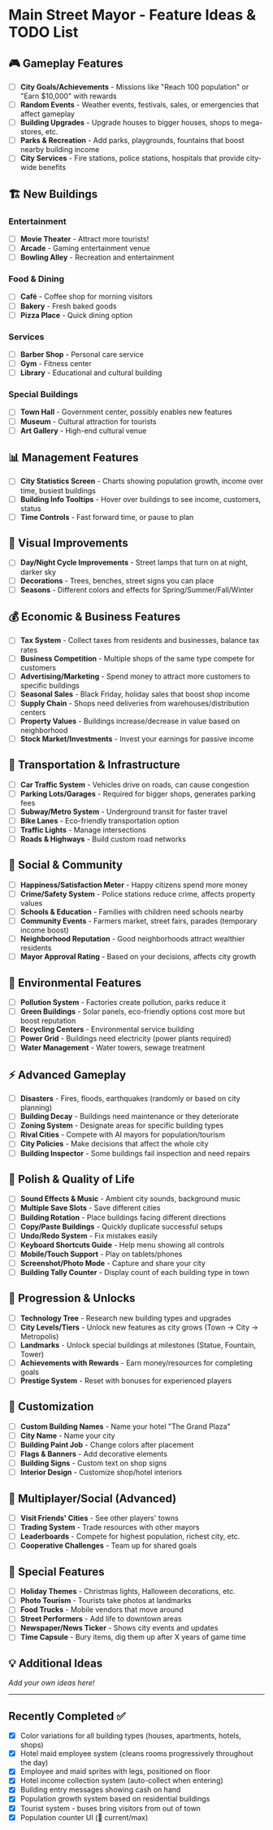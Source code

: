 # Main Street Mayor - Feature Ideas & TODO List

## 🎮 Gameplay Features

- [ ] **City Goals/Achievements** - Missions like "Reach 100 population" or "Earn $10,000" with rewards
- [ ] **Random Events** - Weather events, festivals, sales, or emergencies that affect gameplay
- [ ] **Building Upgrades** - Upgrade houses to bigger houses, shops to mega-stores, etc.
- [ ] **Parks & Recreation** - Add parks, playgrounds, fountains that boost nearby building income
- [ ] **City Services** - Fire stations, police stations, hospitals that provide city-wide benefits

## 🏗️ New Buildings

### Entertainment
- [ ] **Movie Theater** - Attract more tourists!
- [ ] **Arcade** - Gaming entertainment venue
- [ ] **Bowling Alley** - Recreation and entertainment

### Food & Dining
- [ ] **Café** - Coffee shop for morning visitors
- [ ] **Bakery** - Fresh baked goods
- [ ] **Pizza Place** - Quick dining option

### Services
- [ ] **Barber Shop** - Personal care service
- [ ] **Gym** - Fitness center
- [ ] **Library** - Educational and cultural building

### Special Buildings
- [ ] **Town Hall** - Government center, possibly enables new features
- [ ] **Museum** - Cultural attraction for tourists
- [ ] **Art Gallery** - High-end cultural venue

## 📊 Management Features

- [ ] **City Statistics Screen** - Charts showing population growth, income over time, busiest buildings
- [ ] **Building Info Tooltips** - Hover over buildings to see income, customers, status
- [ ] **Time Controls** - Fast forward time, or pause to plan

## 🎨 Visual Improvements

- [ ] **Day/Night Cycle Improvements** - Street lamps that turn on at night, darker sky
- [ ] **Decorations** - Trees, benches, street signs you can place
- [ ] **Seasons** - Different colors and effects for Spring/Summer/Fall/Winter

## 💰 Economic & Business Features

- [ ] **Tax System** - Collect taxes from residents and businesses, balance tax rates
- [ ] **Business Competition** - Multiple shops of the same type compete for customers
- [ ] **Advertising/Marketing** - Spend money to attract more customers to specific buildings
- [ ] **Seasonal Sales** - Black Friday, holiday sales that boost shop income
- [ ] **Supply Chain** - Shops need deliveries from warehouses/distribution centers
- [ ] **Property Values** - Buildings increase/decrease in value based on neighborhood
- [ ] **Stock Market/Investments** - Invest your earnings for passive income

## 🚗 Transportation & Infrastructure

- [ ] **Car Traffic System** - Vehicles drive on roads, can cause congestion
- [ ] **Parking Lots/Garages** - Required for bigger shops, generates parking fees
- [ ] **Subway/Metro System** - Underground transit for faster travel
- [ ] **Bike Lanes** - Eco-friendly transportation option
- [ ] **Traffic Lights** - Manage intersections
- [ ] **Roads & Highways** - Build custom road networks

## 👥 Social & Community

- [ ] **Happiness/Satisfaction Meter** - Happy citizens spend more money
- [ ] **Crime/Safety System** - Police stations reduce crime, affects property values
- [ ] **Schools & Education** - Families with children need schools nearby
- [ ] **Community Events** - Farmers market, street fairs, parades (temporary income boost)
- [ ] **Neighborhood Reputation** - Good neighborhoods attract wealthier residents
- [ ] **Mayor Approval Rating** - Based on your decisions, affects city growth

## 🌳 Environmental Features

- [ ] **Pollution System** - Factories create pollution, parks reduce it
- [ ] **Green Buildings** - Solar panels, eco-friendly options cost more but boost reputation
- [ ] **Recycling Centers** - Environmental service building
- [ ] **Power Grid** - Buildings need electricity (power plants required)
- [ ] **Water Management** - Water towers, sewage treatment

## ⚡ Advanced Gameplay

- [ ] **Disasters** - Fires, floods, earthquakes (randomly or based on city planning)
- [ ] **Building Decay** - Buildings need maintenance or they deteriorate
- [ ] **Zoning System** - Designate areas for specific building types
- [ ] **Rival Cities** - Compete with AI mayors for population/tourism
- [ ] **City Policies** - Make decisions that affect the whole city
- [ ] **Building Inspector** - Some buildings fail inspection and need repairs

## 🎵 Polish & Quality of Life

- [ ] **Sound Effects & Music** - Ambient city sounds, background music
- [ ] **Multiple Save Slots** - Save different cities
- [ ] **Building Rotation** - Place buildings facing different directions
- [ ] **Copy/Paste Buildings** - Quickly duplicate successful setups
- [ ] **Undo/Redo System** - Fix mistakes easily
- [ ] **Keyboard Shortcuts Guide** - Help menu showing all controls
- [ ] **Mobile/Touch Support** - Play on tablets/phones
- [ ] **Screenshot/Photo Mode** - Capture and share your city
- [ ] **Building Tally Counter** - Display count of each building type in town

## 🔬 Progression & Unlocks

- [ ] **Technology Tree** - Research new building types and upgrades
- [ ] **City Levels/Tiers** - Unlock new features as city grows (Town → City → Metropolis)
- [ ] **Landmarks** - Unlock special buildings at milestones (Statue, Fountain, Tower)
- [ ] **Achievements with Rewards** - Earn money/resources for completing goals
- [ ] **Prestige System** - Reset with bonuses for experienced players

## 🎨 Customization

- [ ] **Custom Building Names** - Name your hotel "The Grand Plaza"
- [ ] **City Name** - Name your city
- [ ] **Building Paint Job** - Change colors after placement
- [ ] **Flags & Banners** - Add decorative elements
- [ ] **Building Signs** - Custom text on shop signs
- [ ] **Interior Design** - Customize shop/hotel interiors

## 📱 Multiplayer/Social (Advanced)

- [ ] **Visit Friends' Cities** - See other players' towns
- [ ] **Trading System** - Trade resources with other mayors
- [ ] **Leaderboards** - Compete for highest population, richest city, etc.
- [ ] **Cooperative Challenges** - Team up for shared goals

## 🎪 Special Features

- [ ] **Holiday Themes** - Christmas lights, Halloween decorations, etc.
- [ ] **Photo Tourism** - Tourists take photos at landmarks
- [ ] **Food Trucks** - Mobile vendors that move around
- [ ] **Street Performers** - Add life to downtown areas
- [ ] **Newspaper/News Ticker** - Shows city events and updates
- [ ] **Time Capsule** - Bury items, dig them up after X years of game time

## 💡 Additional Ideas

_Add your own ideas here!_

---

## Recently Completed ✅

- [x] Color variations for all building types (houses, apartments, hotels, shops)
- [x] Hotel maid employee system (cleans rooms progressively throughout the day)
- [x] Employee and maid sprites with legs, positioned on floor
- [x] Hotel income collection system (auto-collect when entering)
- [x] Building entry messages showing cash on hand
- [x] Population growth system based on residential buildings
- [x] Tourist system - buses bring visitors from out of town
- [x] Population counter UI (👥 current/max)
